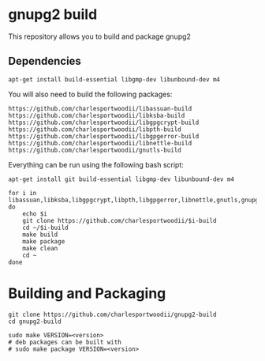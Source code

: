 # gnupg2 build

This repository allows you to build and package gnupg2

## Dependencies

```
apt-get install build-essential libgmp-dev libunbound-dev m4
```

You will also need to build the following packages:

```
https://github.com/charlesportwoodii/libassuan-build
https://github.com/charlesportwoodii/libksba-build
https://github.com/charlesportwoodii/libgpgcrypt-build
https://github.com/charlesportwoodii/libpth-build
https://github.com/charlesportwoodii/libgpgerror-build
https://github.com/charlesportwoodii/libnettle-build
https://github.com/charlesportwoodii/gnutls-build
```

Everything can be run using the following bash script:

```
apt-get install git build-essential libgmp-dev libunbound-dev m4

for i in libassuan,libksba,libgpgcrypt,libpth,libgpgerror,libnettle,gnutls,gnupg2
do
	echo $i
	git clone https://github.com/charlesportwoodii/$i-build
	cd ~/$i-build
	make build
	make package
	make clean
	cd ~
done
```

# Building and Packaging
```
git clone https://github.com/charlesportwoodii/gnupg2-build
cd gnupg2-build

sudo make VERSION=<version>
# deb packages can be built with
# sudo make package VERSION=<version>
```
